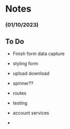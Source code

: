 # Notes


### (01/10/2023)
## To Do

- Finish form data capture
- styling form
- upload download
- spinner??

- routes
- testing
- account services
-

